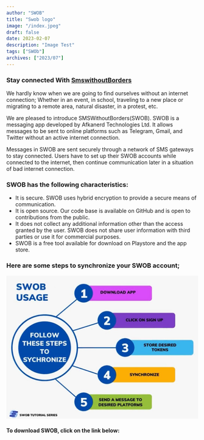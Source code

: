 ```yaml
---
author: "SWOB"
title: "Swob logo"
image: "/index.jpeg"
draft: false
date: 2023-02-07
description: "Image Test"
tags: ["SWOb"]
archives: ["2023/07"]
---
```



 
<!---->
### Stay connected With [SmswithoutBorders](https://SmsWithoutBorders.com)

 We hardly know when we are going to find ourselves without an internet connection;
Whether in an event, in school, traveling to a new place or migrating to a remote area, natural disaster, in a protest, etc.

We are pleased to introduce SMSWithoutBorders(SWOB). SWOB is a messaging app developed by Afkanerd Technologies Ltd. It allows messages to be sent to online platforms such as Telegram, Gmail, and Twitter without an active internet connection.

Messages in SWOB are sent securely through a network of SMS gateways to stay connected.  Users have to set up their SWOB accounts while connected to the internet, then continue communication later in a situation of bad internet connection.

  <!--![picture](/index.jpeg)-->

  ### SWOB has the following characteristics:


  - It is secure. SWOB uses hybrid encryption to provide a secure means of communication.
  - It is open source. Our code base is available on GitHub and is open to contributions from the public.
  - It does not collect any additional information other than the access granted by the user. SWOB does not share user information with third parties or use it for commercial purposes.
  - SWOB is a free tool available for download on Playstore and the app store.

### Here are some steps to synchronize your SWOB account; 

![steps](/steps.jpg)

<!---->
#### To download SWOB, click on the link below:

<!--<img src="https://lh3.googleusercontent.com/cmTwCM3O3B0MEUP2FTG3DxBi86XNlDJwmCnWoDwSu3WAf9fIkyUTLRL2bs0MdwK-llQjnPt9RaK-wqtcAHiXsPVPWp6i87M8mRj7DPw_"  width="5%" height="5%" alt="Smswithoutborders.com" width="5%" height="5%" style="float: left; margin: 10px;">-->  <https://play.google.com/store/apps/details?id=com.afkanerd.sw0b>

<!--<img src="https://lh3.googleusercontent.com/B91M1UvgGqOmnXjWd6oqseC0xJPoHRon_0ziel-9TmjYlCu9w4If-QmN8tlZesb5ckImP_Vhb_QcDJJfYdB9BNm84rSOY7wTe3l3hqLCLA"   alt="Smswithoutborders.com" width="5%" height="5%" style="float: left; margin: 10px;">-->   <https://smswithoutborders.com>
